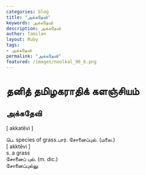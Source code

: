 ```yaml
---  
categories: blog  
title: "அக்கதேவி"
keywords: அக்கதேவி  
description: அக்கதேவி
author: Tamilan  
layout: Ruby  
tags:     
- அக்கதேவி
permalink: "அக்கதேவி"  
featured: /images/noolkal_96_6.png  
--- 
```

# தனித் தமிழகராதிக் களஞ்சியம்
## அக்கதேவி

[ akkatēvi ]  
  
பெ. species of grass.பார். சோனைப்புல். (மலை.)  
[ akktēvi ]  
s. a grass  
சோனைப் புல். (m. dic.)  
சோனைப்புல்லு